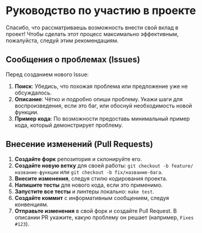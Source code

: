 # Руководство по участию в проекте

Спасибо, что рассматриваешь возможность внести свой вклад в проект! Чтобы сделать этот процесс максимально эффективным, пожалуйста, следуй этим рекомендациям.

## Сообщения о проблемах (Issues)

Перед созданием нового Issue:
1.  **Поиск**: Убедись, что похожая проблема или предложение уже не обсуждалось.
2.  **Описание**: Чётко и подробно опиши проблему. Укажи шаги для воспроизведения, если это баг, или обоснуй необходимость новой функции.
3.  **Пример кода**: По возможности предоставь минимальный пример кода, который демонстрирует проблему.

## Внесение изменений (Pull Requests)

1.  **Создайте форк** репозитория и склонируйте его.
2.  **Создайте новую ветку** для своей работы: `git checkout -b feature/название-функции` или `git checkout -b fix/название-бага`.
3.  **Внесите изменения**, следуя стилю кодирования проекта.
4.  **Напишите тесты** для нового кода, если это применимо.
5.  **Запустите все тесты** и линтеры локально: `make test`.
6.  **Создайте коммит** с информативным сообщением, следуя конвенциям.
7.  **Отправьте изменения** в свой форк и создайте Pull Request. В описании PR укажите, какую проблему он решает (например, `Fixes #123`).
